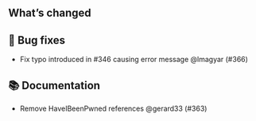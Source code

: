 ## What’s changed

## 🐛 Bug fixes

- Fix typo introduced in #346 causing error message @lmagyar (#366)

## 📚 Documentation

- Remove HaveIBeenPwned references @gerard33 (#363)
